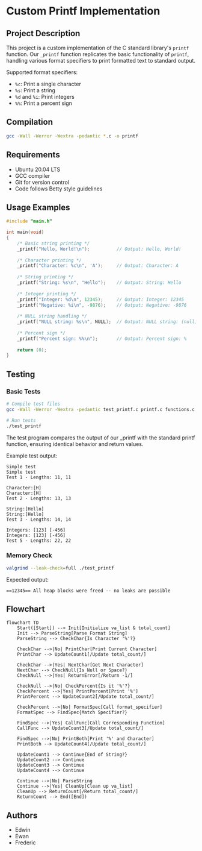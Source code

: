 # Custom Printf Implementation

## Project Description

This project is a custom implementation of the C standard library's `printf` function. Our `_printf` function replicates the basic functionality of `printf`, handling various format specifiers to print formatted text to standard output.

Supported format specifiers:
- `%c`: Print a single character
- `%s`: Print a string
- `%d` and `%i`: Print integers
- `%%`: Print a percent sign

## Compilation

```bash
gcc -Wall -Werror -Wextra -pedantic *.c -o printf
```

## Requirements

- Ubuntu 20.04 LTS
- GCC compiler
- Git for version control
- Code follows Betty style guidelines

## Usage Examples

```c
#include "main.h"

int main(void)
{
    /* Basic string printing */
    _printf("Hello, World!\n");          // Output: Hello, World!
    
    /* Character printing */
    _printf("Character: %c\n", 'A');     // Output: Character: A
    
    /* String printing */
    _printf("String: %s\n", "Hello");    // Output: String: Hello
    
    /* Integer printing */
    _printf("Integer: %d\n", 12345);     // Output: Integer: 12345
    _printf("Negative: %i\n", -9876);    // Output: Negative: -9876
    
    /* NULL string handling */
    _printf("NULL string: %s\n", NULL);  // Output: NULL string: (null)
    
    /* Percent sign */
    _printf("Percent sign: %%\n");       // Output: Percent sign: %
    
    return (0);
}
```

## Testing

### Basic Tests
```bash
# Compile test files
gcc -Wall -Werror -Wextra -pedantic test_printf.c printf.c functions.c _putchar.c -o test_printf

# Run tests
./test_printf
```

The test program compares the output of our _printf with the standard printf function, ensuring identical behavior and return values.

Example test output:
```
Simple test
Simple test
Test 1 - Lengths: 11, 11

Character:[H]
Character:[H]
Test 2 - Lengths: 13, 13

String:[Hello]
String:[Hello]
Test 3 - Lengths: 14, 14

Integers: [123] [-456]
Integers: [123] [-456]
Test 5 - Lengths: 22, 22
```

### Memory Check
```bash
valgrind --leak-check=full ./test_printf
```

Expected output:
```
==12345== All heap blocks were freed -- no leaks are possible
```

## Flowchart

```mermaid
flowchart TD
    Start([Start]) --> Init[Initialize va_list & total_count]
    Init --> ParseString[Parse Format String]
    ParseString --> CheckChar{Is Character '%'?}
    
    CheckChar -->|No| PrintChar[Print Current Character]
    PrintChar --> UpdateCount1[/Update total_count/]
    
    CheckChar -->|Yes| NextChar[Get Next Character]
    NextChar --> CheckNull{Is Null or Space?}
    CheckNull -->|Yes| ReturnError[/Return -1/]
    
    CheckNull -->|No| CheckPercent{Is it '%'?}
    CheckPercent -->|Yes| PrintPercent[Print '%']
    PrintPercent --> UpdateCount2[/Update total_count/]
    
    CheckPercent -->|No| FormatSpec[Call format_specifier]
    FormatSpec --> FindSpec{Match Specifier?}
    
    FindSpec -->|Yes| CallFunc[Call Corresponding Function]
    CallFunc --> UpdateCount3[/Update total_count/]
    
    FindSpec -->|No| PrintBoth[Print '%' and Character]
    PrintBoth --> UpdateCount4[/Update total_count/]
    
    UpdateCount1 --> Continue{End of String?}
    UpdateCount2 --> Continue
    UpdateCount3 --> Continue
    UpdateCount4 --> Continue
    
    Continue -->|No| ParseString
    Continue -->|Yes| CleanUp[Clean up va_list]
    CleanUp --> ReturnCount[/Return total_count/]
    ReturnCount --> End([End])
```

## Authors
- Edwin
- Ewan
- Frederic
```
